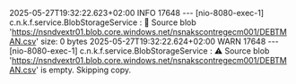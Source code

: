 2025-05-27T19:32:22.623+02:00  INFO 17648 --- [nio-8080-exec-1] c.n.k.f.service.BlobStorageService       : 📄 Source blob 'https://nsndvextr01.blob.core.windows.net/nsnakscontregecm001/DEBTMAN.csv' size: 0 bytes
2025-05-27T19:32:22.624+02:00  WARN 17648 --- [nio-8080-exec-1] c.n.k.f.service.BlobStorageService       : ⚠️ Source blob 'https://nsndvextr01.blob.core.windows.net/nsnakscontregecm001/DEBTMAN.csv' is empty. Skipping copy.
